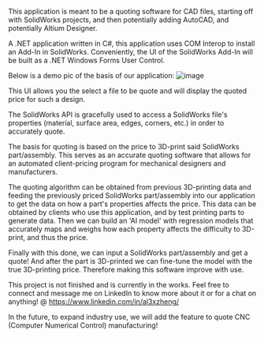 This application is meant to be a quoting software for CAD files, starting off with SolidWorks projects, and then potentially adding AutoCAD, and potentially Altium Designer. 

A .NET application written in C#, this application uses COM Interop to install an Add-In in SolidWorks. Conveniently, the UI of the SolidWorks Add-In will be built as a .NET Windows Forms User Control.

Below is a demo pic of the basis of our application:
![image](https://github.com/user-attachments/assets/c147be8c-86b3-4641-bf24-d22412d0a858)

This UI allows you the select a file to be quote and will display the quoted price for such a design.

The SolidWorks API is gracefully used to access a SolidWorks file's properties (material, surface area, edges, corners, etc.) in order to accurately quote.

The basis for quoting is based on the price to 3D-print said SolidWorks part/assembly. 
This serves as an accurate quoting software that allows for an automated client-pricing program for mechanical designers and manufacturers.

The quoting algorithm can be obtained from previous 3D-printing data and feeding the previously priced SolidWorks part/assembly into our application to get the data on how a part's properties affects the price. This data can be obtained by clients who use this application, and by test printing parts to generate data.
Then we can build an 'AI model' with regression models that accurately maps and weighs how each property affects the difficulty to 3D-print, and thus the price.

Finally with this done, we can input a SolidWorks part/assembly and get a quote! And after the part is 3D-printed we can fine-tune the model with the true 3D-printing price. Therefore making
this software improve with use.

This project is not finished and is currently in the works. Feel free to connect and message me on LinkedIn to know more about it or for a chat on anything! @ https://www.linkedin.com/in/al3xzheng/

In the future, to expand industry use, we will add the feature to quote CNC (Computer Numerical Control) manufacturing!
